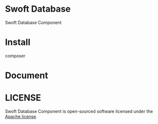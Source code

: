 # Swoft Database
Swoft Database Component

# Install
composer
# Document

# LICENSE
Swoft Database Component is open-sourced software licensed under the [Apache license](LICENSE).
